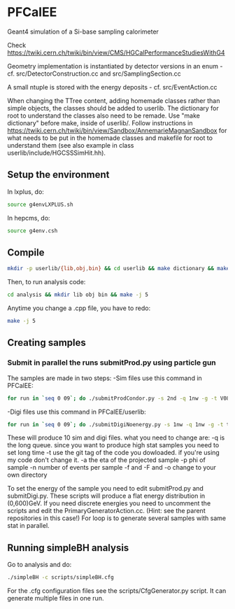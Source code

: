 # PFCalEE

Geant4 simulation of a Si-base sampling calorimeter

Check https://twiki.cern.ch/twiki/bin/view/CMS/HGCalPerformanceStudiesWithG4

Geometry implementation is instantiated by detector versions in an enum - cf. src/DetectorConstruction.cc and src/SamplingSection.cc

A small ntuple is stored with the energy deposits - cf. src/EventAction.cc

When changing the TTree content, adding homemade classes rather than
simple objects, the classes should be added to userlib. The dictionary
for root to understand the classes also need to be remade. Use "make
dictionary" before make, inside of userlib/. Follow instructions in
https://twiki.cern.ch/twiki/bin/view/Sandbox/AnnemarieMagnanSandbox
for what needs to be put in the homemade classes and makefile for root to
understand them (see also example in class userlib/include/HGCSSSimHit.hh).

## Setup the environment
In lxplus, do:
```bash
source g4envLXPLUS.sh
```
In hepcms, do:
```bash
source g4env.csh
```
## Compile
```bash
mkdir -p userlib/{lib,obj,bin} && cd userlib && make dictionary && make -j 5 && cd - && make -j 5
```
Then, to run analysis code:
```bash
cd analysis && mkdir lib obj bin && make -j 5
```
Anytime you change a .cpp file, you have to redo:
```bash
make -j 5
```

## Creating samples
### Submit in parallel the runs submitProd.py using particle gun
The samples are made in two steps:
-Sim files use this command in PFCalEE:
```bash
for run in `seq 0 09`; do ./submitProdCondor.py -s 2nd -q 1nw -g -t V08-00-00 -r $run -v 63 -m 2 -a 1.7 -b 3.8 -d gamma -f "" -F "" -n 250 -o /eos/home-c/chpapage/gamma -e /eos/home-c/chpapage/gamma; done
```

-Digi files use this command in PFCalEE/userlib:
```bash
for run in `seq 0 09`; do ./submitDigiNoenergy.py -s 1nw -q 1nw -g -t testV8 -r $run -v 63 -m 2 -a 1.7 -b 3.8 -d gamma -n -1 -o /eos/home-c/chpapage/gamma -e /eos/home-c/chpapage/gamma -E /eos/home-c/chpapage/gamma; done
```

These will produce 10 sim and digi files. what you need to change are:
-q is the long queue. since you want to produce high stat samples you need to set long time
-t  use the git tag of the code you dowloaded. if you're using my code don't change it.
-a the eta of the projected sample
-p phi of sample
-n number of events per sample
-f and -F and -o change to your own directory

To set the energy of the sample you need to edit submitProd.py and submitDigi.py.
These scripts will produce a flat energy distribution in (0,600)GeV.
If you need discrete energies you need to uncomment the scripts and edit the PrimaryGeneratorAction.cc.
(Hint: see the parent repositories in this case!)
For loop is to generate several samples with same stat in parallel.

## Running simpleBH analysis
Go to analysis and do:
```bash
./simpleBH -c scripts/simpleBH.cfg
```
For the .cfg configuration files see the scripts/CfgGenerator.py script. It can generate multiple files in one run.
